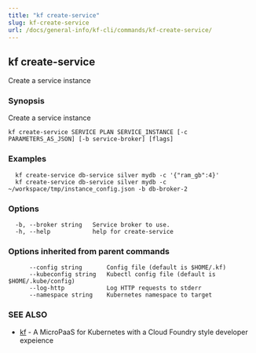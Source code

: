 ```yaml
---
title: "kf create-service"
slug: kf-create-service
url: /docs/general-info/kf-cli/commands/kf-create-service/
---
```

## kf create-service

Create a service instance

### Synopsis

Create a service instance

```
kf create-service SERVICE PLAN SERVICE_INSTANCE [-c PARAMETERS_AS_JSON] [-b service-broker] [flags]
```

### Examples

```
  kf create-service db-service silver mydb -c '{"ram_gb":4}'
  kf create-service db-service silver mydb -c ~/workspace/tmp/instance_config.json -b db-broker-2
```

### Options

```
  -b, --broker string   Service broker to use.
  -h, --help            help for create-service
```

### Options inherited from parent commands

```
      --config string       Config file (default is $HOME/.kf)
      --kubeconfig string   Kubectl config file (default is $HOME/.kube/config)
      --log-http            Log HTTP requests to stderr
      --namespace string    Kubernetes namespace to target
```

### SEE ALSO

* [kf](/docs/general-info/kf-cli/commands/kf/)	 - A MicroPaaS for Kubernetes with a Cloud Foundry style developer expeience

